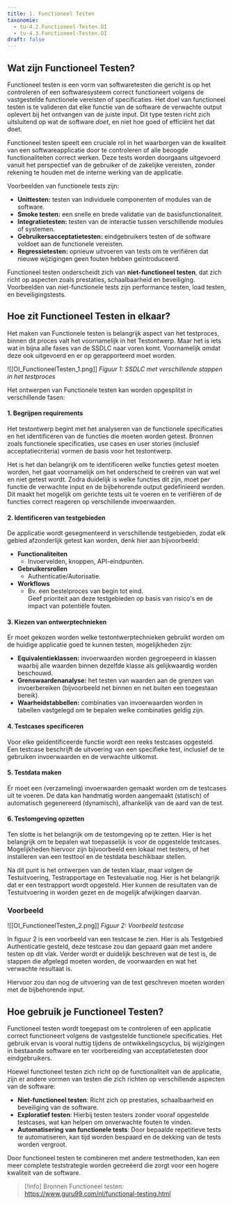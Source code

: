```yaml
---
title: 1. Functioneel Testen
taxonomie:
  - tu-4.2.Functioneel-Testen.OI
  - tu-4.3.Functioneel-Testen.OI
draft: false
---
```


## Wat zijn Functioneel Testen?
Functioneel testen is een vorm van softwaretesten die gericht is op het controleren of een softwaresysteem correct functioneert volgens de vastgestelde functionele vereisten of specificaties. Het doel van functioneel testen is te valideren dat elke functie van de software de verwachte output oplevert bij het ontvangen van de juiste input. Dit type testen richt zich uitsluitend op wat de software _doet_, en niet hoe goed of efficiënt het dat doet.

Functioneel testen speelt een cruciale rol in het waarborgen van de kwaliteit van een softwareapplicatie door te controleren of alle beoogde functionaliteiten correct werken. Deze tests worden doorgaans uitgevoerd vanuit het perspectief van de gebruiker of de zakelijke vereisten, zonder rekening te houden met de interne werking van de applicatie.

Voorbeelden van functionele tests zijn:

- **Unittesten:** testen van individuele componenten of modules van de software.
- **Smoke testen:** een snelle en brede validatie van de basisfunctionaliteit.
- **Integratietesten:** testen van de interactie tussen verschillende modules of systemen.
- **Gebruikersacceptatietesten:** eindgebruikers testen of de software voldoet aan de functionele vereisten.
- **Regressietesten:** opnieuw uitvoeren van tests om te verifiëren dat nieuwe wijzigingen geen fouten hebben geïntroduceerd.

Functioneel testen onderscheidt zich van **niet-functioneel testen**, dat zich richt op aspecten zoals prestaties, schaalbaarheid en beveiliging. Voorbeelden van niet-functionele tests zijn performance testen, load testen, en beveiligingstests.

## Hoe zit Functioneel Testen in elkaar?
Het maken van Functionele testen is belangrijk aspect van het testproces, binnen dit proces valt het voornamelijk in het Testontwerp. Maar het is iets wat in bijna alle fases van de SSDLC naar voren komt. Voornamelijk omdat deze ook uitgevoerd en er op gerapporteerd moet worden.

![[OI_FunctioneelTesten_1.png]]
*Figuur 1: SSDLC met verschillende stappen in het testproces*

Het ontwerpen van Functionele testen kan worden opgesplitst in verschillende fasen:

#### 1. Begrijpen requirements
Het testontwerp begint met het analyseren van de functionele specificaties en het identificeren van de functies die moeten worden getest. Bronnen zoals functionele specificaties, use cases en user stories (inclusief acceptatiecriteria) vormen de basis voor het testontwerp.

Het is het dan belangrijk om te identificeren welke functies getest moeten worden, het gaat voornamelijk om het onderscheid te creëren van wat wel en niet getest wordt. Zodra duidelijk is welke functies dit zijn, moet per functie de verwachte input en de bijbehorende output gedefinieerd worden. Dit maakt het mogelijk om gerichte tests uit te voeren en te verifiëren of de functies correct reageren op verschillende invoerwaarden.

#### 2. Identificeren van testgebieden
De applicatie wordt gesegmenteerd in verschillende testgebieden, zodat elk gebied afzonderlijk getest kan worden, denk hier aan bijvoorbeeld:
- **Functionaliteiten**
	- Invoervelden, knoppen, API-eindpunten.
- **Gebruikersrollen**
	- Authenticatie/Autorisatie.
- **Workflows** 
	- Bv. een bestelproces van begin tot eind.  
Geef prioriteit aan deze testgebieden op basis van risico's en de impact van potentiële fouten.

#### 3. Kiezen van ontwerptechnieken
Er moet gekozen worden welke testontwerptechnieken gebruikt worden om de huidige applicatie goed te kunnen testen, mogelijkheden zijn:
- **Equivalentieklassen:** invoerwaarden worden gegroepeerd in klassen waarbij alle waarden binnen dezelfde klasse als gelijkwaardig worden beschouwd.
- **Grenswaardenanalyse:** het testen van waarden aan de grenzen van invoerbereiken (bijvoorbeeld net binnen en net buiten een toegestaan bereik).
- **Waarheidstabbellen:** combinaties van invoerwaarden worden in tabellen vastgelegd om te bepalen welke combinaties geldig zijn.

#### 4. Testcases specificeren
Voor elke geïdentificeerde functie wordt een reeks testcases opgesteld. Een testcase beschrijft de uitvoering van een specifieke test, inclusief de te gebruiken invoerwaarden en de verwachte uitkomst.

#### 5. Testdata maken
Er moet een (verzameling) invoerwaarden gemaakt worden om de testcases uit te voeren. De data kan handmatig worden aangemaakt (statisch) of automatisch gegenereerd (dynamisch), afhankelijk van de aard van de test.

#### 6. Testomgeving opzetten
Ten slotte is het belangrijk om de testomgeving op te zetten. Hier is het belangrijk om te bepalen wat toepasselijk is voor de opgestelde testcases. Mogelijkheden hiervoor zijn bijvoorbeeld een lokaal met testers, of het installeren van een testtool en de testdata beschikbaar stellen.

Na dit punt is het ontwerpen van de testen klaar, maar volgen de Testuitvoering, Testrapportage en Testevaluatie nog. Hier is het belangrijk dat er een testrapport wordt opgesteld. Hier kunnen de resultaten van de Testuitvoering in worden gezet en de mogelijk afwijkingen daarvan.

### Voorbeeld
![[OI_FunctioneelTesten_2.png]]
*Figuur 2: Voorbeeld testcase*

In figuur 2 is een voorbeeld van een testcase te zien. Hier is als Testgebied Authenticatie gesteld, deze testcase zou dan gepaard gaan met andere testen op dit vlak. Verder wordt er duidelijk beschreven wat de test is, de stappen die afgelegd moeten worden, de voorwaarden en wat het verwachte resultaat is.

Hiervoor zou dan nog de uitvoering van de test geschreven moeten worden met de bijbehorende input.

## Hoe gebruik je Functioneel Testen?
Functioneel testen wordt toegepast om te controleren of een applicatie correct functioneert volgens de vastgestelde functionele specificaties. Het gebruik ervan is vooral nuttig tijdens de ontwikkelingscyclus, bij wijzigingen in bestaande software en ter voorbereiding van acceptatietesten door eindgebruikers.

Hoewel functioneel testen zich richt op de functionaliteit van de applicatie, zijn er andere vormen van testen die zich richten op verschillende aspecten van de software:

- **Niet-functioneel testen**: Richt zich op prestaties, schaalbaarheid en beveiliging van de software.
- **Exploratief testen**: Hierbij testen testers zonder vooraf opgestelde testcases, wat kan helpen om onverwachte fouten te vinden.
- **Automatisering van functionele tests**: Door bepaalde repetitieve tests te automatiseren, kan tijd worden bespaard en de dekking van de tests worden vergroot.

Door functioneel testen te combineren met andere testmethoden, kan een meer complete teststrategie worden gecreëerd die zorgt voor een hogere kwaliteit van de software.

> [!info] Bronnen
> Functioneel testen: https://www.guru99.com/nl/functional-testing.html 
